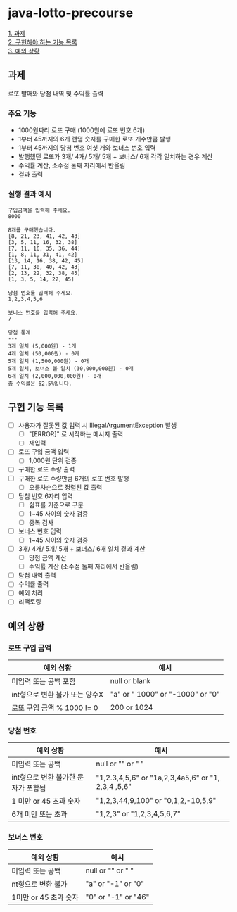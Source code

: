 # java-lotto-precourse

[1. 과제](#과제)  
[2. 구현해야 하는 기능 목록](#구현해야-하는-기능-목록)  
[3. 예외 상황](#예외-상황)

## 과제

로또 발매와 당첨 내역 및 수익률 출력

### 주요 기능

- 1000원짜리 로또 구매 (1000원에 로또 번호 6개)
- 1부터 45까지의 6개 랜덤 숫자를 구매한 로또 개수만큼 발행
- 1부터 45까지의 당첨 번호 여섯 개와 보너스 번호 입력
- 발행했던 로또가 3개/ 4개/ 5개/ 5개 + 보너스/ 6개 각각 일치하는 경우 계산
- 수익률 계산, 소수점 둘째 자리에서 반올림
- 결과 출력

### 실행 결과 예시

```text
구입금액을 입력해 주세요.
8000

8개를 구매했습니다.
[8, 21, 23, 41, 42, 43] 
[3, 5, 11, 16, 32, 38] 
[7, 11, 16, 35, 36, 44] 
[1, 8, 11, 31, 41, 42] 
[13, 14, 16, 38, 42, 45] 
[7, 11, 30, 40, 42, 43] 
[2, 13, 22, 32, 38, 45] 
[1, 3, 5, 14, 22, 45]

당첨 번호를 입력해 주세요.
1,2,3,4,5,6

보너스 번호를 입력해 주세요.
7

당첨 통계
---
3개 일치 (5,000원) - 1개
4개 일치 (50,000원) - 0개
5개 일치 (1,500,000원) - 0개
5개 일치, 보너스 볼 일치 (30,000,000원) - 0개
6개 일치 (2,000,000,000원) - 0개
총 수익률은 62.5%입니다.
```

## 구현 기능 목록

- [ ] 사용자가 잘못된 값 입력 시 IllegalArgumentException 발생
    - [ ] "\[ERROR]" 로 시작하는 메시지 출력
    - [ ] 재입력
- [ ] 로또 구입 금액 입력
    - [ ] 1,000원 단위 검증
- [ ] 구매한 로또 수량 출력
- [ ] 구매한 로또 수량만큼 6개의 로또 번호 발행
    - [ ] 오름차순으로 정렬된 값 출력
- [ ] 당첨 번호 6자리 입력
    - [ ] 쉼표를 기준으로 구분
    - [ ] 1~45 사이의 숫자 검증
    - [ ] 중복 검사
- [ ] 보너스 번호 입력
    - [ ] 1~45 사이의 숫자 검증
- [ ] 3개/ 4개/ 5개/ 5개 + 보너스/ 6개 일치 결과 계산
    - [ ] 당첨 금액 계산
    - [ ] 수익률 계산 (소수점 둘째 자리에서 반올림)
- [ ] 당첨 내역 출력
- [ ] 수익률 출력
- [ ] 예외 처리
- [ ] 리팩토링

## 예외 상황

### 로또 구입 금액

| 예외 상황                | 예시                               |
|----------------------|----------------------------------|
| 미입력  또는 공백 포함        | null or blank                    |
| int형으로 변환 불가 또는 양수X  | "a" or " 1000" or "-1000" or "0" |
| 로또 구입 금액 % 1000 != 0 | 200 or 1024                      |

### 당첨 번호

| 예외 상황                 | 예시                                                 |
|-----------------------|----------------------------------------------------|
| 미입력 또는 공백             | null or "" or " "                                  |
| int형으로 변환 불가한 문자가 포함됨 | "1,2.3,4,5,6" or "1a,2,3,4a5,6" or "1, 2,3,4 ,5,6" |
| 1 미만 or 45 초과 숫자      | "1,2,3,44,9,100" or "0,1,2,-10,5,9"                |
| 6개 미만 또는 초과           | "1,2,3" or "1,2,3,4,5,6,7"                         |

### 보너스 번호

| 예외 상황           | 예시                  |
|-----------------|---------------------|
| 미입력 또는 공백       | null or "" or " "   |
| nt형으로 변환 불가     | "a" or "-1" or "0"  |
| 1미만 or 45 초과 숫자 | "0" or "-1" or "46" |
